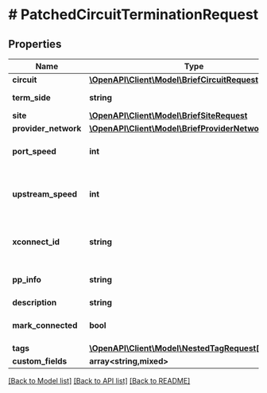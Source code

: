 # # PatchedCircuitTerminationRequest

## Properties

Name | Type | Description | Notes
------------ | ------------- | ------------- | -------------
**circuit** | [**\OpenAPI\Client\Model\BriefCircuitRequest**](BriefCircuitRequest.md) |  | [optional]
**term_side** | **string** | * &#x60;A&#x60; - A * &#x60;Z&#x60; - Z | [optional]
**site** | [**\OpenAPI\Client\Model\BriefSiteRequest**](BriefSiteRequest.md) |  | [optional]
**provider_network** | [**\OpenAPI\Client\Model\BriefProviderNetworkRequest**](BriefProviderNetworkRequest.md) |  | [optional]
**port_speed** | **int** | Physical circuit speed | [optional]
**upstream_speed** | **int** | Upstream speed, if different from port speed | [optional]
**xconnect_id** | **string** | ID of the local cross-connect | [optional]
**pp_info** | **string** | Patch panel ID and port number(s) | [optional]
**description** | **string** |  | [optional]
**mark_connected** | **bool** | Treat as if a cable is connected | [optional]
**tags** | [**\OpenAPI\Client\Model\NestedTagRequest[]**](NestedTagRequest.md) |  | [optional]
**custom_fields** | **array<string,mixed>** |  | [optional]

[[Back to Model list]](../../README.md#models) [[Back to API list]](../../README.md#endpoints) [[Back to README]](../../README.md)
